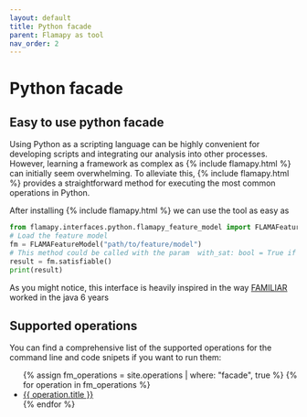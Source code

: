 ```yaml
---
layout: default
title: Python facade
parent: Flamapy as tool
nav_order: 2
---
```


# Python facade

## Easy to use python facade

Using Python as a scripting language can be highly convenient for developing scripts and integrating our analysis into other processes. However, learning a framework as complex as {% include flamapy.html %} can initially seem overwhelming. To alleviate this, {% include flamapy.html %} provides a straightforward method for executing the most common operations in Python.

After installing {% include flamapy.html %} we can use the tool as easy as 
```python
from flamapy.interfaces.python.flamapy_feature_model import FLAMAFeatureModel
# Load the feature model
fm = FLAMAFeatureModel("path/to/feature/model")
# This method could be called with the param  with_sat: bool = True if you want to force pysat (useful for WASM enviroments) 
result = fm.satisfiable() 
print(result)
```

As you might notice, this interface is heavily inspired in the way [FAMILIAR](https://doi.org/10.1016/j.scico.2012.12.004) worked in the java 6 years 

## Supported operations

You can find a comprehensive list of the supported operations for the command line and code snipets if you want to run them:

<ul>
  {% assign fm_operations = site.operations | where: "facade", true %}
  {% for operation in fm_operations %}
    <li><a href="{{ operation.url }}">{{ operation.title }}</a></li>
  {% endfor %}
</ul>